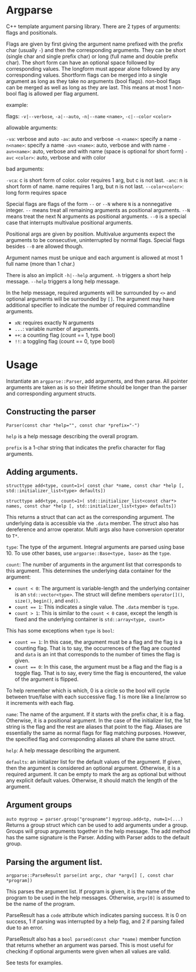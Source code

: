# Argparse
C++ template argument parsing library.
There are 2 types of arguments: flags and positionals.

Flags are given by first giving the argument name prefixed with the
prefix char (usually `-`) and then the corresponding arguments.  They
can be short (single char and single prefix char) or long (full name and
double prefix char).  The short form can have an optional space followed
by corresponding values.  The longform must appear alone followed by any
corresponding values.  Shortform flags can be merged into a single
argument as long as they take no arguments (bool flags).  non-bool flags
can be merged as well as long as they are last.  This means at most 1
non-bool flag is allowed per flag argument.

example:

flags: `-v|--verbose`, `-a|--auto`, `-n|--name` `<name>`, `-c|--color` `<color>`

allowable arguments:

`-va`: verbose and auto
`-av`: auto and verbose
`-n` `<name>`: specify a name
`-n<name>`: specify a name
`-avn` `<name>`: auto, verbose and with name
`-avn<name>`: auto, verbose and with name (space is optional for short form)
`-avc` `<color>`: auto, verbose and with color

bad arguments:

`-vca`: c is short form of color. color requires 1 arg, but c is not last.
`-anc`: n is short form of name. name requires 1 arg, but n is not last.
`--color<color>`: long form requires space

Special flags are flags of the form `--` or `--N` where `N` is a
nonnegative integer.  `--` means treat all remaining arguments as
positional arguments.  `--N` means treat the next N arguments as
positional arguments.  `--0` is a special case that interrupts
multivalue positional arguments.

Positional args are given by position.  Multivalue arguments expect the
arguments to be consecutive, uninterrupted by normal flags.  Special
flags besides `--0` are allowed though.

Argument names must be unique and each argument is allowed at most 1
full name (more than 1 char.)

There is also an implicit `-h|--help` argument.  `-h` triggers a short
help message.  `--help` triggers a long help message.

In the help message, required arguments will be surrounded by `<>`
and optional arguments will be surrounded by `[]`.  The argument
may have additional specifier to indicate the number of required
commandline arguments.
* `xN`: requires exactly N arguments
* `...`: variable number of arguments.
* `++`: a counting flag (count == 1, type bool)
* `!!`: a toggling flag (count == 0, type bool)

# Usage
Instantiate an `argparse::Parser`, add arguments, and then parse.
All pointer arguments are taken as is so their lifetime should be longer
than the parser and corresponding argument structs.

## Constructing the parser
`Parser(const char *help="", const char *prefix="-")`

`help` is a help message describing the overall program.

`prefix` is a 1-char string that indicates the prefix character for
flag arguments.

## Adding arguments.
`structtype add<type, count=1>(
  const char *name, const char *help [, std::initializer_list<type> defaults])`

`structtype add<type, count=1>(
  std::initializer_list<const char*> names, const char *help
  [, std::initializer_list<type> defaults])`

This returns a struct that can act as the corresponding argument.  The
underlying data is accessible via the `.data` member.  The struct also
has dereference and arrow operator.  Multi args also have conversion
operator to `T*`.

`type`: The type of the argument.  Integral arguments are parsed using
base 10.  To use other bases, use `argparse::Base<type, base>` as the
`type`.

`count`: The number of arguments in the argument list that corresponds
to this argument.  This determines the underlying data container for the
argument:
* `count < 0`: The argument is variable-length and the underlying
  container is an `std::vector<type>`.  The struct will define members
  `operator[]()`, `size()`, `begin()`, and `end()`.
* `count == 1`: This indicates a single value.  The `.data` member is
  `type`.
* `count > 1`: This is similar to the `count < 0` case, except the
  length is fixed and the underlying container is
  `std::array<type, count>`

This has some exceptions when `type` is `bool`:
* `count == 1`: In this case, the argument must be a flag and the flag
  is a counting flag.  That is to say, the occurrences of the flag
  are counted and `data` is an int that corresponds to the number of
  times the flag is given.
* `count == 0`: In this case, the argument must be a flag and the flag
  is a toggle flag.  That is to say, every time the flag is encountered,
  the value of the argument is flipped.

To help remember which is which, 0 is a circle so the bool will cycle
between true/false with each successive flag.  1 is more like a
line/arrow so it increments with each flag.

`name`: The name of the argument.  If it starts with the prefix char,
it is a flag.  Otherwise, it is a positional argument.  In the case of
the initializer list, the 1st string is the flag and the rest are
aliases that point to the flag.  Aliases are essentially the same as
normal flags for flag matching purposes.  However, the specified flag
and corresponding aliases all share the same struct.

`help`: A help message describing the argument.

`defaults`: an initializer list for the default values of the argument.
If given, then the argument is considered an optional argument.
Otherwise, it is a required argument.  It can be empty to mark the arg
as optional but without any explicit default values.  Otherwise, it
should match the length of the argument.

## Argument groups
`auto mygroup = parser.group("groupname")`
`mygroup.add<tp, num=1>(...)`
Returns a group struct which can be used to add arguments under a group.
Groups will group arguments together in the help message. The add method
has the same signature is the Parser.  Adding with Parser adds to the
default group.

## Parsing the argument list.
`argparse::ParseResult parse(int argc, char *argv[] [, const char *program])`

This parses the argument list.  If program is given, it is the name
of the program to be used in the help messages.  Otherwise, `argv[0]`
is assumed to be the name of the program.

ParseResult has a `code` attribute which indicates parsing success.  It
is 0 on success, 1 if parsing was interrupted by a help flag, and 2 if
parsing failed due to an error.

ParseResult also has a `bool parsed(const char *name)` member function
that returns whether an argument was parsed.  This is most useful for
checking if optional arguments were given when all values are valid.

See tests for examples.

